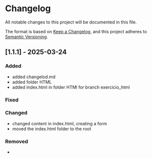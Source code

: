 # Changelog

All notable changes to this project will be documented in this file.

The format is based on [Keep a Changelog](https://keepachangelog.com/en/1.1.0/),
and this project adheres to [Semantic Versioning](https://semver.org/spec/v2.0.0.html).

## [1.1.1] - 2025-03-24

### Added

- added changelod.md
- added folder HTML
- added index.html in folder HTMl for branch exercicio_html


### Fixed


### Changed
- changed content in index.html, creating a form 
- moved the index.html folder to the root

### Removed

- 
